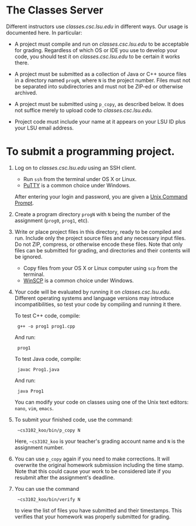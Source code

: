 # The Classes Server

Different instructors use *classes.csc.lsu.edu* in different ways. Our usage is documented here. In particular:

- A project must compile and run on *classes.csc.lsu.edu* to be acceptable for grading. Regardless of which OS or IDE you use to develop your code, you should test it on *classes.csc.lsu.edu* to be certain it works there.

- A project must be submitted as a collection of Java or C++ source files in a directory named `progN`, where `N` is the project number. Files must not be separated into subdirectories and must not be ZIP-ed or otherwise archived.

- A project must be submitted using `p_copy`, as described below. It does not suffice merely to upload code to *classes.csc.lsu.edu*.

- Project code must include your name at it appears on your LSU ID plus your LSU email address.

# To submit a programming project.

1. Log on to *classes.csc.lsu.edu* using an SSH client.

	- Run `ssh` from the terminal under OS X or Linux.
	- [PuTTY](http://www.chiark.greenend.org.uk/~sgtatham/putty/download.html) is a common choice under Windows.

	After entering your login and password, you are given a [Unix Command Prompt](http://ryanstutorials.net/linuxtutorial/).

1. Create a program directory `progN` with `N` being the number of the assignment (`prog0`, `prog1`, etc).

1. Write or place project files in this directory, ready to be compiled and run. Include only the project source files and any necessary input files. Do not ZIP, compress, or otherwise encode these files. Note that only files can be submitted for grading, and directories and their contents will be ignored.

	- Copy files from your OS X or Linux computer using `scp` from the terminal.
	- [WinSCP](https://winscp.net/eng/download.php) is a common choice under Windows.

1. Your code will be evaluated by running it on *classes.csc.lsu.edu*. Different operating systems and language versions may introduce incompatibilities, so test your code by compiling and running it there.

	To test C++ code, compile:

		g++ -o prog1 prog1.cpp

	And run:

		prog1

	To test Java code, compile:

		javac Prog1.java

	And run:

		java Prog1

	You can modify your code on classes using one of the Unix text editors: `nano`, `vim`, `emacs`.

1. To submit your finished code, use the command:

		~cs3102_koo/bin/p_copy N

	Here, `~cs3102_koo` is your teacher's grading account name and `N` is the assignment number.

1. You can use `p_copy` again if you need to make corrections.  It will overwrite the original homework submission including the time stamp. Note that this could cause your work to be considered late if you resubmit after the assignment's deadline.

1. You can use the command

		~cs3102_koo/bin/verify N

	to view the list of files you have submitted and their timestamps. This verifies that your homework was properly submitted for grading.
